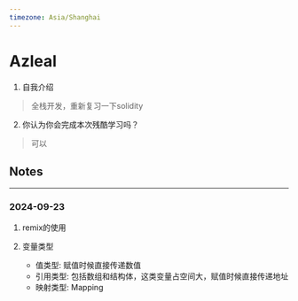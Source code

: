 ```yaml
---
timezone: Asia/Shanghai
---
```


# Azleal

1. 自我介绍
> 全栈开发，重新复习一下solidity

2. 你认为你会完成本次残酷学习吗？
> 可以
   
## Notes
---
### 2024-09-23
1. remix的使用

2. 变量类型
   - 值类型: 赋值时候直接传递数值
   - 引用类型: 包括数组和结构体，这类变量占空间大，赋值时候直接传递地址
   - 映射类型: Mapping
